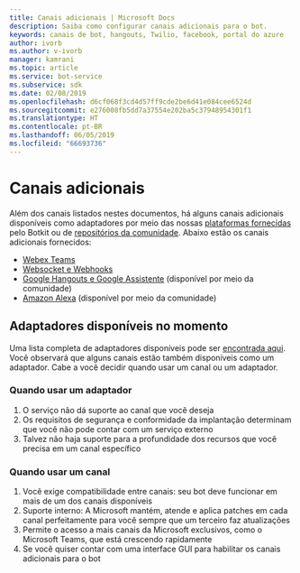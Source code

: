 ```yaml
---
title: Canais adicionais | Microsoft Docs
description: Saiba como configurar canais adicionais para o bot.
keywords: canais de bot, hangouts, Twilio, facebook, portal do azure
author: ivorb
ms.author: v-ivorb
manager: kamrani
ms.topic: article
ms.service: bot-service
ms.subservice: sdk
ms.date: 02/08/2019
ms.openlocfilehash: d6cf068f3cd4d57ff9cde2be6d41e084cee6524d
ms.sourcegitcommit: e276008fb5dd7a37554e202ba5c37948954301f1
ms.translationtype: HT
ms.contentlocale: pt-BR
ms.lasthandoff: 06/05/2019
ms.locfileid: "66693736"
---
```

# <a name="additional-channels"></a>Canais adicionais

Além dos canais listados nestes documentos, há alguns canais adicionais disponíveis como adaptadores por meio das nossas [plataformas fornecidas](https://botkit.ai/docs/v4/platforms/) pelo Botkit ou de [repositórios da comunidade](https://github.com/BotBuilderCommunity/). Abaixo estão os canais adicionais fornecidos:

- [Webex Teams](https://botkit.ai/docs/v4/platforms/webex.html)
- [Websocket e Webhooks](https://botkit.ai/docs/v4/platforms/web.html)
- [Google Hangouts e Google Assistente](https://github.com/BotBuilderCommunity/) (disponível por meio da comunidade)
- [Amazon Alexa](https://github.com/BotBuilderCommunity/) (disponível por meio da comunidade)

## <a name="currently-available-adapters"></a>Adaptadores disponíveis no momento

Uma lista completa de adaptadores disponíveis pode ser [encontrada aqui](https://botkit.ai/docs/v4/platforms/). Você observará que alguns canais estão também disponíveis como um adaptador. Cabe a você decidir quando usar um canal ou um adaptador.

### <a name="when-to-use-an-adapter"></a>Quando usar um adaptador

1. O serviço não dá suporte ao canal que você deseja
2. Os requisitos de segurança e conformidade da implantação determinam que você não pode contar com um serviço externo
3. Talvez não haja suporte para a profundidade dos recursos que você precisa em um canal específico

### <a name="when-to-use-a-channel"></a>Quando usar um canal

1. Você exige compatibilidade entre canais: seu bot deve funcionar em mais de um dos canais disponíveis
2. Suporte interno: A Microsoft mantém, atende e aplica patches em cada canal perfeitamente para você sempre que um terceiro faz atualizações
3. Permite o acesso a mais canais da Microsoft exclusivos, como o Microsoft Teams, que está crescendo rapidamente
4. Se você quiser contar com uma interface GUI para habilitar os canais adicionais para o bot
